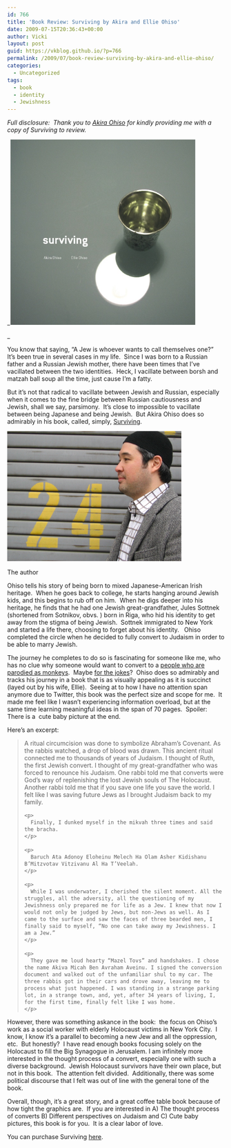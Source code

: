 ```yaml
---
id: 766
title: 'Book Review: Surviving by Akira and Ellie Ohiso'
date: 2009-07-15T20:36:43+00:00
author: Vicki
layout: post
guid: https://vkblog.github.io/?p=766
permalink: /2009/07/book-review-surviving-by-akira-and-ellie-ohiso/
categories:
  - Uncategorized
tags:
  - book
  - identity
  - Jewishness
---
```

_Full disclosure:  Thank you to [Akira Ohiso](http://zincplatepressblog.wordpress.com/) for kindly providing me with a copy of Surviving to review._ 

_[<img class="aligncenter size-full wp-image-768" title="surviving" src="https://raw.githubusercontent.com/vkblog/vkblog.github.io/master/public/img/2009/07/surviving.jpg" alt="surviving" width="434" height="429" />](https://raw.githubusercontent.com/vkblog/vkblog.github.io/master/public/img/2009/07/surviving.jpg)
  
_ 

You know that saying, &#8220;A Jew is whoever wants to call themselves one?&#8221;  It&#8217;s been true in several cases in my life.  Since I was born to a Russian father and a Russian Jewish mother, there have been times that I&#8217;ve vacillated between the two identities.  Heck, I vacillate between borsh and matzah ball soup all the time, just cause I&#8217;m a fatty.

But it&#8217;s not that radical to vacillate between Jewish and Russian, especially when it comes to the fine bridge between Russian cautiousness and Jewish, shall we say, parsimony.  It&#8217;s close to impossible to vacillate between being Japanese and being Jewish.  But Akira Ohiso does so admirably in his book, called, simply, [Surviving](http://www.ohiso.com/).

<div id="attachment_773" style="width: 414px" class="wp-caption aligncenter">
  <a href="https://raw.githubusercontent.com/vkblog/vkblog.github.io/master/public/img/2009/07/akira.jpg"><img class="size-full wp-image-773" title="akira" src="https://raw.githubusercontent.com/vkblog/vkblog.github.io/master/public/img/2009/07/akira.jpg" alt="akira" width="404" height="301" /></a>
  
  <p class="wp-caption-text">
    The author
  </p>
</div>

<p style="text-align: center;">
  <p>
    Ohiso tells his story of being born to mixed Japanese-American Irish heritage.  When he goes back to college, he starts hanging around Jewish kids, and this begins to rub off on him.  When he digs deeper into his heritage, he finds that he had one Jewish great-grandfather, Jules Sottnek (shortened from Sotnikov, obvs. ) born in Riga, who hid his identity to get away from the stigma of being Jewish.  Sottnek immigrated to New York and started a life there, choosing to forget about his identity.   Ohiso completed the circle when he decided to fully convert to Judaism in order to be able to marry Jewish.
  </p>
  
  <p>
    The journey he completes to do so is fascinating for someone like me, who has no clue why someone would want to convert to a <a href="http://cgis.jpost.com/Blogs/jewlicious/entry/monkeys_cast_as_jews_in">people who are parodied as monkeys</a>.  Maybe <a href="http://www.aish.com/j/jt/48938012.html">for the jokes</a>?  Ohiso does so admirably and tracks his journey in a book that is as visually appealing as it is succinct (layed out by his wife, Ellie).  Seeing at to how I have no attention span anymore due to Twitter, this book was the perfect size and scope for me.  It made me feel like I wasn&#8217;t experiencing information overload, but at the same time learning meaningful ideas in the span of 70 pages.  Spoiler:  There is a  cute baby picture at the end.
  </p>
  
  <p>
    Here&#8217;s an excerpt:
  </p>
  
  <blockquote>
    <p>
      A ritual circumcision was done to symbolize Abraham’s Covenant. As the rabbis watched, a drop of blood was drawn. This ancient ritual connected me to thousands of years of Judaism. I thought of Ruth, the first Jewish convert. I thought of my great-grandfather who was forced to renounce his Judaism. One rabbi told me that converts were God’s way of replenishing the lost Jewish souls of The Holocaust. Another rabbi told me that if you save one life you save the world. I felt like I was saving future Jews as I brought Judaism back to my family.
    </p>
    
    <p>
      Finally, I dunked myself in the mikvah three times and said the bracha.
    </p>
    
    <p>
      Baruch Ata Adonoy Eloheinu Melech Ha Olam Asher Kidishanu B’Mitzvotav Vitzivanu Al Ha T’Veelah.
    </p>
    
    <p>
      While I was underwater, I cherished the silent moment. All the struggles, all the adversity, all the questioning of my Jewishness only prepared me for life as a Jew. I knew that now I would not only be judged by Jews, but non-Jews as well. As I came to the surface and saw the faces of three bearded men, I finally said to myself, “No one can take away my Jewishness. I am a Jew.”
    </p>
    
    <p>
      They gave me loud hearty “Mazel Tovs” and handshakes. I chose the name Akiva Micah Ben Avraham Aveinu. I signed the conversion document and walked out of the unfamiliar shul to my car. The three rabbis got in their cars and drove away, leaving me to process what just happened. I was standing in a strange parking lot, in a strange town, and, yet, after 34 years of living, I, for the first time, finally felt like I was home.
    </p>
  </blockquote>
  
  <p>
    However, there was something askance in the book:  the focus on Ohiso&#8217;s work as a social worker with elderly Holocaust victims in New York City.  I know, I know it&#8217;s a parallel to becoming a new Jew and all the oppression, etc.  But honestly?  I have read enough books focusing solely on the Holocaust to fill the Big Synagogue in Jerusalem. I am infinitely more interested in the thought process of a convert, especially one with such a diverse background.  Jewish Holocaust survivors have their own place, but not in this book.  The attention felt divided.  Additionally, there was some political discourse that I felt was out of line with the general tone of the book.
  </p>
  
  <p>
    Overall, though, it&#8217;s a great story, and a great coffee table book because of how tight the graphics are.  If you are interested in A) The thought process of converts B) Different perspectives on Judaism and C) Cute baby pictures, this book is for you.  It is a clear labor of love.
  </p>
  
  <p>
    You can purchase Surviving <a href="http://www.lulu.com/content/paperback-book/surviving/3269051">here</a>.
  </p>